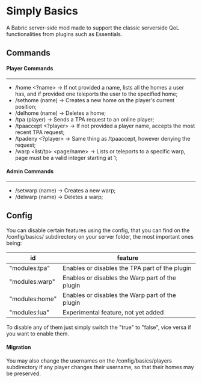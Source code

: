 # Simply Basics

A Babric server-side mod made to support the classic serverside QoL functionalities from plugins such as Essentials.


## Commands

#### Player Commands
---
* /home <?name> -> If not provided a name, lists all the homes a user has, and if provided one teleports the user to the specified home;
* /sethome (name) -> Creates a new home on the player's current position;
* /delhome (name) -> Deletes a home;
* /tpa (player) -> Sends a TPA request to an online player;
* /tpaaccept <?player> -> If not provided a player name, accepts the most recent TPA request;
* /tpadeny <?player> -> Same thing as /tpaaccept, however denying the request;
* /warp <list/tp> <page/name> -> Lists or teleports to a specific warp, page must be a valid integer starting at 1;
#### Admin Commands
---
* /setwarp (name) -> Creates a new warp;
* /delwarp (name) -> Deletes a warp;

## Config
You can disable certain features using the config, that you can find on the /config/basics/ subdirectory on your server folder, the most important ones being:

| id | feature |
| --- | ------ |
| "modules:tpa" | Enables or disables the TPA part of the plugin |
| "modules:warp" | Enables or disables the Warp part of the plugin |
| "modules:home" | Enables or disables the Warp part of the plugin |
| "modules:lua" | Experimental feature, not yet added |

To disable any of them just simply switch the "true" to "false", vice versa if you want to enable them.

#### Migration
You may also change the usernames on the /config/basics/players subdirectory if any player changes their username, so that their homes may be preserved.
